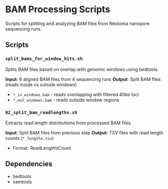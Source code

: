 # BAM Processing Scripts

Scripts for splitting and analyzing BAM files from Neotoma nanopore sequencing runs.

## Scripts

### `split_bams_for_window_hits.sh`
Splits BAM files based on overlap with genomic windows using bedtools.

**Input**: 9 aligned BAM files from 4 sequencing runs
**Output**: Split BAM files (reads inside vs outside windows)
- `*_in_windows.bam` - reads overlapping with filtered 40kb loci
- `*_out_windows.bam` - reads outside window regions

### `02_split_bam_readlengths.sh`
Extracts read length distributions from processed BAM files.

**Input**: Split BAM files from previous step
**Output**: TSV files with read length counts (`*_lengths.tsv`)
- Format: ReadLength\tCount

## Dependencies
- bedtools
- samtools
